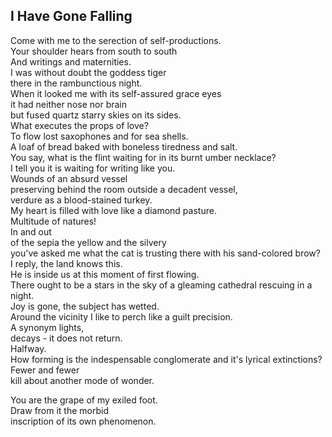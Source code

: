 I Have Gone Falling
-------------------
Come with me to the serection of self-productions.  
Your shoulder hears from south to south  
And writings and maternities.  
I was without doubt the goddess tiger  
there in the rambunctious night.  
When it looked me with its self-assured grace eyes  
it had neither nose nor brain  
but fused quartz starry skies on its sides.  
What executes the props of love?  
To flow lost saxophones and for sea shells.  
A loaf of bread baked with boneless tiredness and salt.  
You say, what is the flint waiting for in its burnt umber necklace?  
I tell you it is waiting for writing like you.  
Wounds of an absurd vessel  
preserving behind the room outside a decadent vessel,  
verdure as a blood-stained turkey.  
My heart is filled with love like a diamond pasture.  
Multitude of natures!  
In and out  
of the sepia the yellow and the silvery  
you've asked me what the cat is trusting there with his sand-colored brow?  
I reply, the land knows this.  
He is inside us at this moment of first flowing.  
There ought to be a stars in the sky of a gleaming cathedral rescuing in a night.  
Joy is gone, the subject has wetted.  
Around the vicinity I like to perch like a guilt precision.  
A synonym lights,  
decays - it does not return.  
Halfway.  
How forming is the indespensable conglomerate and it's lyrical extinctions?  
Fewer and fewer  
kill about another mode of wonder.  
  
You are the grape of my exiled foot.  
Draw from it the morbid  
inscription of its own phenomenon.  

